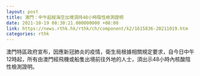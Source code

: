 ```yaml
---
layout: post
title: 澳門：中午起經海空出境須持48小時陰性檢測證明
date: 2021-10-19 08:30:21.000000000 +08:00
link: https://news.rthk.hk/rthk/ch/component/k2/1615836-20211019.htm
categories: rthk
---
```


澳門特區政府宣布，因應新冠肺炎的疫情，衛生局根據相關規定要求，自今日中午12時起，所有由澳門經飛機或船隻出境前往外地的人士，須出示48小時內核酸陰性檢測證明。
